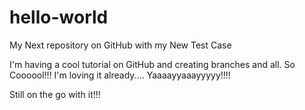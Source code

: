 # hello-world
My Next repository on GitHub
with my New Test Case

I'm having a cool tutorial on GitHub and creating branches and all. So Coooool!!!
I'm loving it already.... Yaaaayyaaayyyyy!!!!

Still on the go with it!!!
